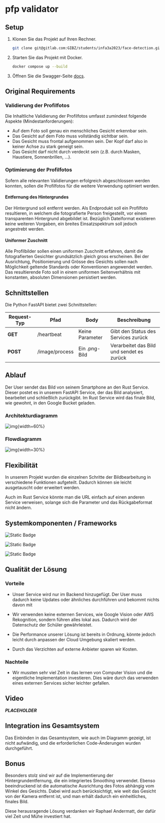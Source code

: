 # pfp validator

## Setup

1. Klonen Sie das Projekt auf Ihren Rechner.

    ```bash
    git clone git@gitlab.com:GIBZ/students/infa3a2023/face-detection.git
    ```

2. Starten Sie das Projekt mit Docker.

    ```bash
    docker compose up --build
    ```

3. Öffnen Sie die Swagger-Seite [docs](http://localhost:8000/docs).


## Original Requirements


### Validierung der Profilfotos

Die Inhaltliche Validierung der Profilfotos umfasst zumindest folgende Aspekte (Mindestanforderungen):

- Auf dem Foto soll genau ein menschliches Gesicht erkennbar sein.
- Das Gesicht auf dem Foto muss vollständig sichtbar sein.
- Das Gesicht muss frontal aufgenommen sein. Der Kopf darf also in keiner Achse zu stark geneigt sein.
- Das Gesicht darf nicht durch verdeckt sein (z.B. durch Masken, Haustiere, Sonnenbrillen, ...).

### Optimierung der Profilfotos

Sofern alle relevanten Validierungen erfolgreich abgeschlossen werden konnten, sollen die Profilfotos für die weitere Verwendung optimiert werden.

#### Entfernung des Hintergrundes

Der Hintergrund soll entfernt werden. Als Endprodukt soll ein Profilfoto resultieren, in welchem die fotografierte Person freigestellt, vor einem transparenten Hintergrund abgebildet ist. Bezüglich Dateiformat existieren keine weiteren Vorgaben, ein breites Einsatzspektrum soll jedoch angestrebt werden.

#### Uniformer Zuschnitt

Alle Profilbilder sollen einen uniformen Zuschnitt erfahren, damit die fotografierten Gesichter grundsätzlich gleich gross erscheinen. Bei der Ausrichtung, Positionierung und Grösse des Gesichts sollen nach Möglichkeit geltende Standards oder Konventionen angewendet werden. Das resultierende Foto soll in einem uniformen Seitenverhältnis mit konstanten, absoluten Dimensionen persistiert werden.

## Schnittstellen

Die Python FastAPI bietet zwei Schnittstellen:

| Request-Typ | Pfad       | Body     | Beschreibung |
|-------------|--------------------|------------------|----------------------------------------|
| **GET**     | /heartbeat         | Keine Parameter  | Gibt den Status des Services zurück    |
| **POST**    | /image/process     | Ein .png-Bild    | Verarbeitet das Bild und sendet es zurück|

## Ablauf

Der User sendet das Bild von seinem Smartphone an den Rust Service. Dieser postet es in unserem FastAPI Service, der das Bild analysiert, bearbeitet und schließlich zurückgibt. Im Rust Service wird das finale Bild, wie gewohnt, in den Google Bucket geladen.

### Architekturdiagramm

![img](./files/ArchitectureDiagram.png){width=60%}

### Flowdiagramm

![img](./files/FlowDiagram.png){width=30%}

## Flexibilität

In unserem Projekt wurden die einzelnen Schritte der Bildbearbeitung in verschiedene Funktionen aufgeteilt. Dadurch können sie leicht ausgetauscht oder erweitert werden. 

Auch im Rust Service könnte man die URL einfach auf einen anderen Service verweisen, solange sich die Parameter und das Rückgabeformat nicht ändern.

## Systemkomponenten / Frameworks


![Static Badge](https://img.shields.io/badge/Mediapipe-0.10.8-lightblue?logo=google)

![Static Badge](https://img.shields.io/badge/dlib-19.24.2-green?logo=dlib)

![Static Badge](https://img.shields.io/badge/FastAPI-0.105.0-darkgreen?logo=fastapi)


## Qualität der Lösung

### Vorteile

- Unser Service wird nur im Backend hinzugefügt. Der User muss dadurch keine Updates oder ähnliches durchführen und bekommt nichts davon mit

- Wir verwenden keine externen Services, wie Google Vision oder AWS Rekognition, sondern führen alles lokal aus. Dadurch wird der Datenschutz der Schüler gewährleistet.

- Die Performance unserer Lösung ist bereits in Ordnung, könnte jedoch leicht durch anpassen der Cloud Umgebung skaliert werden.

- Durch das Verzichten auf externe Anbieter sparen wir Kosten.

### Nachteile

- Wir mussten sehr viel Zeit in das lernen von Computer Vision und die eigentliche Implementation investieren. Dies wäre durch das verwenden eines externen Services sicher leichter gefallen.


## Video

_**PLACEHOLDER**_

## Integration ins Gesamtsystem

Das Einbinden in das Gesamtsystem, wie auch im Diagramm gezeigt, ist nicht aufwändig, und die erforderlichen Code-Änderungen wurden durchgeführt.

## Bonus

Besonders stolz sind wir auf die Implementierung der Hintergrundentfernung, die ein integriertes Smoothing verwendet. Ebenso beeindruckend ist die automatische Ausrichtung des Fotos abhängig vom Winkel des Gesichts. Dabei wird auch berücksichtigt, wie weit das Gesicht von der Kamera entfernt ist, und man erhält dadurch ein einheitliches, finales Bild.

Diese herausragende Lösung verdanken wir Raphael Andermatt, der dafür viel Zeit und Mühe investiert hat.
